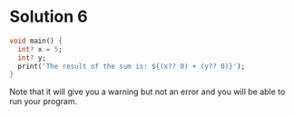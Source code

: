 # Solution 6

```dart
void main() {
  int? x = 5;
  int? y;
  print('The result of the sum is: ${(x?? 0) + (y?? 0)}');
}
```

Note that it will give you a warning but not an error and you will be able to run your program.
